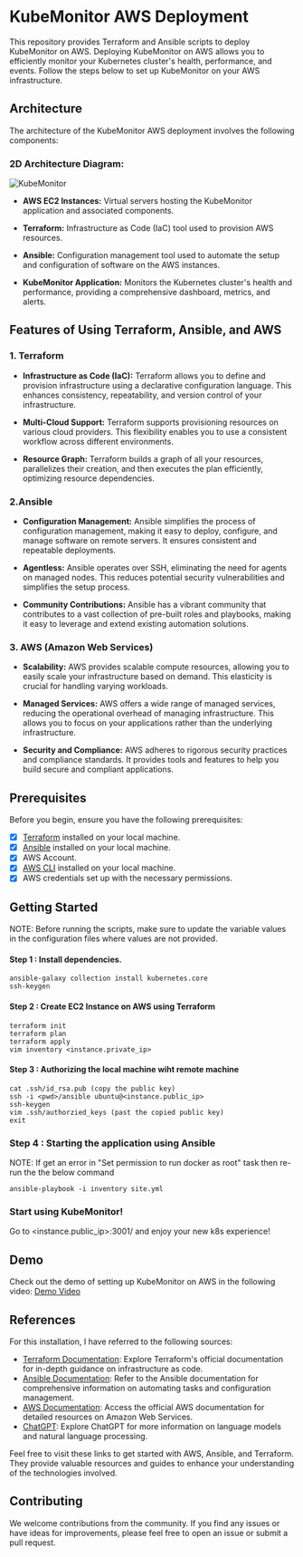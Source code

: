 # KubeMonitor AWS Deployment

This repository provides Terraform and Ansible scripts to deploy KubeMonitor on AWS. Deploying KubeMonitor on AWS allows you to efficiently monitor your Kubernetes cluster's health, performance, and events. Follow the steps below to set up KubeMonitor on your AWS infrastructure.

## Architecture
The architecture of the KubeMonitor AWS deployment involves the following components:

### 2D Architecture Diagram:

![KubeMonitor](https://github.com/prajapatdip/setup/assets/104031556/2776c26b-6889-47ef-8262-9e4afd8cff92)


* __AWS EC2 Instances:__ Virtual servers hosting the KubeMonitor application and associated components.

* __Terraform:__ Infrastructure as Code (IaC) tool used to provision AWS resources.

* __Ansible:__ Configuration management tool used to automate the setup and configuration of software on the AWS instances.

* __KubeMonitor Application:__ Monitors the Kubernetes cluster's health and performance, providing a comprehensive dashboard, metrics, and alerts.

## Features of Using Terraform, Ansible, and AWS
### 1. Terraform

* __Infrastructure as Code (IaC):__ Terraform allows you to define and provision infrastructure using a declarative configuration language. This enhances consistency, repeatability, and version control of your infrastructure.

* __Multi-Cloud Support:__ Terraform supports provisioning resources on various cloud providers. This flexibility enables you to use a consistent workflow across different environments.

* __Resource Graph:__ Terraform builds a graph of all your resources, parallelizes their creation, and then executes the plan efficiently, optimizing resource dependencies.

### 2.Ansible

* __Configuration Management:__ Ansible simplifies the process of configuration management, making it easy to deploy, configure, and manage software on remote servers. It ensures consistent and repeatable deployments.

* __Agentless:__ Ansible operates over SSH, eliminating the need for agents on managed nodes. This reduces potential security vulnerabilities and simplifies the setup process.

* __Community Contributions:__ Ansible has a vibrant community that contributes to a vast collection of pre-built roles and playbooks, making it easy to leverage and extend existing automation solutions.

### 3. AWS (Amazon Web Services)

* __Scalability:__ AWS provides scalable compute resources, allowing you to easily scale your infrastructure based on demand. This elasticity is crucial for handling varying workloads.

* __Managed Services:__ AWS offers a wide range of managed services, reducing the operational overhead of managing infrastructure. This allows you to focus on your applications rather than the underlying infrastructure.

* __Security and Compliance:__ AWS adheres to rigorous security practices and compliance standards. It provides tools and features to help you build secure and compliant applications.

## Prerequisites

Before you begin, ensure you have the following prerequisites:

- [x]  [Terraform](https://developer.hashicorp.com/terraform/tutorials/aws-get-started/install-cli) installed on your local machine.
- [x]  [Ansible](https://docs.ansible.com/ansible/latest/installation_guide/installation_distros.html) installed on your local machine.
- [X]  AWS Account.
- [X]  [AWS CLI](https://docs.aws.amazon.com/cli/latest/userguide/getting-started-install.html) installed on your local machine.
- [X]  AWS credentials set up with the necessary permissions.

## Getting Started
NOTE: Before running the scripts, make sure to update the variable values in the configuration files where values are not provided.

#### Step 1 : Install dependencies.

```
ansible-galaxy collection install kubernetes.core
ssh-keygen
```

#### Step 2 : Create EC2 Instance on AWS using Terraform

```
terraform init
terraform plan
terraform apply
vim inventory <instance.private_ip>
```

#### Step 3 : Authorizing the local machine wiht remote machine

```
cat .ssh/id_rsa.pub (copy the public key)
ssh -i <pwd>/ansible ubuntu@<instance.public_ip>
ssh-keygen
vim .ssh/authorzied_keys (past the copied public key)
exit
```

### Step 4 : Starting the application using Ansible
NOTE: If get an error in "Set permission to run docker as root" task then re-run the the below command

```
ansible-playbook -i inventory site.yml
```
### Start using KubeMonitor!
Go to <instance.public_ip>:3001/ and enjoy your new k8s experience!

## Demo
Check out the demo of setting up KubeMonitor on AWS in the following video: [Demo Video](https://drive.google.com/file/d/1RiCvqvHd6nAZONcWS2MEEAEOCQMSyCli/view?usp=drive_link)

## References
For this installation, I have referred to the following sources:
* [Terraform Documentation](https://developer.hashicorp.com/terraform/docs): Explore Terraform's official documentation for in-depth guidance on infrastructure as code.
* [Ansible Documentation](https://docs.ansible.com/ansible/latest/index.html): Refer to the Ansible documentation for comprehensive information on automating tasks and configuration management.
* [AWS Documentation](https://docs.aws.amazon.com/): Access the official AWS documentation for detailed resources on Amazon Web Services.
* [ChatGPT](https://chat.openai.com): Explore ChatGPT for more information on language models and natural language processing.

Feel free to visit these links to get started with AWS, Ansible, and Terraform. They provide valuable resources and guides to enhance your understanding of the technologies involved.
## Contributing

We welcome contributions from the community. If you find any issues or have ideas for improvements, please feel free to open an issue or submit a pull request.
